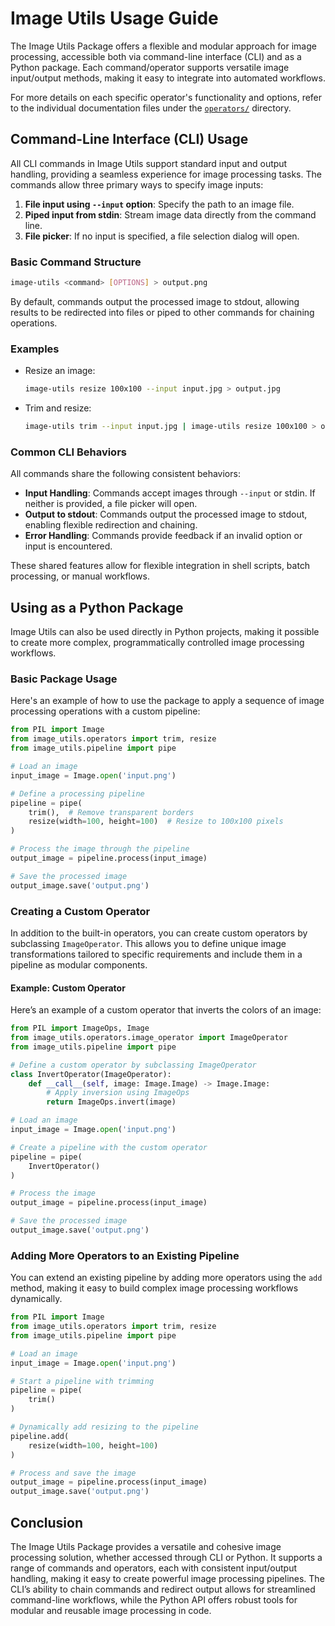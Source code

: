 # Image Utils Usage Guide

The Image Utils Package offers a flexible and modular approach for image processing, accessible both via command-line interface (CLI) and as a Python package. Each command/operator supports versatile image input/output methods, making it easy to integrate into automated workflows.

For more details on each specific operator's functionality and options, refer to the individual documentation files under the [`operators/`](operators/) directory.

## Command-Line Interface (CLI) Usage

All CLI commands in Image Utils support standard input and output handling, providing a seamless experience for image processing tasks. The commands allow three primary ways to specify image inputs:
1. **File input using `--input` option**: Specify the path to an image file.
2. **Piped input from stdin**: Stream image data directly from the command line.
3. **File picker**: If no input is specified, a file selection dialog will open.

### Basic Command Structure
```bash
image-utils <command> [OPTIONS] > output.png
```

By default, commands output the processed image to stdout, allowing results to be redirected into files or piped to other commands for chaining operations.

### Examples

* Resize an image:
    ```bash
    image-utils resize 100x100 --input input.jpg > output.jpg
    ```

* Trim and resize:
    ```bash
    image-utils trim --input input.jpg | image-utils resize 100x100 > output.jpg
    ```

### Common CLI Behaviors

All commands share the following consistent behaviors:

* **Input Handling**: Commands accept images through `--input` or stdin. If neither is provided, a file picker will open.
* **Output to stdout**: Commands output the processed image to stdout, enabling flexible redirection and chaining.
* **Error Handling**: Commands provide feedback if an invalid option or input is encountered.

These shared features allow for flexible integration in shell scripts, batch processing, or manual workflows.

## Using as a Python Package

Image Utils can also be used directly in Python projects, making it possible to create more complex, programmatically controlled image processing workflows.

### Basic Package Usage

Here's an example of how to use the package to apply a sequence of image processing operations with a custom pipeline:

```python
from PIL import Image
from image_utils.operators import trim, resize
from image_utils.pipeline import pipe

# Load an image
input_image = Image.open('input.png')

# Define a processing pipeline
pipeline = pipe(
    trim(),  # Remove transparent borders
    resize(width=100, height=100)  # Resize to 100x100 pixels
)

# Process the image through the pipeline
output_image = pipeline.process(input_image)

# Save the processed image
output_image.save('output.png')
```

### Creating a Custom Operator

In addition to the built-in operators, you can create custom operators by subclassing `ImageOperator`. This allows you to define unique image transformations tailored to specific requirements and include them in a pipeline as modular components.

#### Example: Custom Operator

Here’s an example of a custom operator that inverts the colors of an image:

```python
from PIL import ImageOps, Image
from image_utils.operators.image_operator import ImageOperator
from image_utils.pipeline import pipe

# Define a custom operator by subclassing ImageOperator
class InvertOperator(ImageOperator):
    def __call__(self, image: Image.Image) -> Image.Image:
        # Apply inversion using ImageOps
        return ImageOps.invert(image)

# Load an image
input_image = Image.open('input.png')

# Create a pipeline with the custom operator
pipeline = pipe(
    InvertOperator()
)

# Process the image
output_image = pipeline.process(input_image)

# Save the processed image
output_image.save('output.png')
```

### Adding More Operators to an Existing Pipeline

You can extend an existing pipeline by adding more operators using the `add` method, making it easy to build complex image processing workflows dynamically.

```python
from PIL import Image
from image_utils.operators import trim, resize
from image_utils.pipeline import pipe

# Load an image
input_image = Image.open('input.png')

# Start a pipeline with trimming
pipeline = pipe(
    trim()
)

# Dynamically add resizing to the pipeline
pipeline.add(
    resize(width=100, height=100)
)

# Process and save the image
output_image = pipeline.process(input_image)
output_image.save('output.png')
```

## Conclusion

The Image Utils Package provides a versatile and cohesive image processing solution, whether accessed through CLI or Python. It supports a range of commands and operators, each with consistent input/output handling, making it easy to create powerful image processing pipelines. The CLI’s ability to chain commands and redirect output allows for streamlined command-line workflows, while the Python API offers robust tools for modular and reusable image processing in code.
